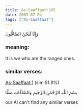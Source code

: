 ```yaml
---
title: As-Saaffaat:165
date: 2009-07-04
tags: ["As-Saaffaat"]
---
```

وَإِنَّا لَنَحْنُ الصَّافُّونَ
### meaning: 
It is we who are the ranged ones.
### similar verses: 

[As-Saaffaat:1](/37/1) (sim:51.9%)

بِسْمِ اللَّهِ الرَّحْمَٰنِ الرَّحِيمِ وَالصَّافَّاتِ صَفًّا

our AI can't find any similar verses



